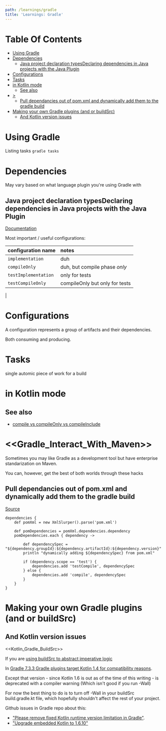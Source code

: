 ```yaml
---
path: /learnings/gradle
title: 'Learnings: Gradle'
---
```

# Table Of Contents

<!-- toc -->

- [Using Gradle](#using-gradle)
- [Dependencies](#dependencies)
  * [Java project declaration typesDeclaring dependencies in Java projects with the Java Plugin](#java-project-declaration-typesdeclaring-dependencies-in-java-projects-with-the-java-plugin)
- [Configurations](#configurations)
- [Tasks](#tasks)
- [in Kotlin mode](#in-kotlin-mode)
  * [See also](#see-also)
- [>](#)
  * [Pull dependancies out of pom.xml and dynamically add them to the gradle build](#pull-dependancies-out-of-pomxml-and-dynamically-add-them-to-the-gradle-build)
- [Making your own Gradle plugins (and or buildSrc)](#making-your-own-gradle-plugins-and-or-buildsrc)
  * [And Kotlin version issues](#and-kotlin-version-issues)

<!-- tocstop -->

# Using Gradle

Listing tasks `gradle tasks`


# Dependencies

May vary based on what language plugin you're using Gradle with


## Java project declaration typesDeclaring dependencies in Java projects with the Java Plugin

[Documentation](https://docs.gradle.org/current/userguide/java_plugin.html#tab:configurations)

Most important / useful configurations:

| configuration name  | notes                             |
|:--------------------|:----------------------------------|
| `implementation`    | duh                               |
| `compileOnly`       | duh, but compile phase _only_     |
| `testImplementation`| only for tests                    |
| `testCompileOnly`   | compileOnly but only for tests    |
|


# Configurations

A configuration represents a group of artifacts and their dependencies.

Both consuming and producing.

# Tasks

single automic piece of work for a build

# in Kotlin mode



## See also

  * [compile vs compileOnly vs compileInclude](https://liferay.dev/blogs/-/blogs/gradle-compile-vs-compileonly-vs-compileinclude)



# <<Gradle_Interact_With_Maven>>

Sometimes you may like Gradle as a development tool but have enterprise standarization on Maven.

You can, however, get the best of both worlds through these hacks

## Pull dependancies out of pom.xml and dynamically add them to the gradle build

[Source](https://gist.github.com/jashatton/3237323/forks)

    dependencies {
        def pomXml = new XmlSlurper().parse('pom.xml')

        def pomDependencies = pomXml.dependencies.dependency
        pomDependencies.each { dependency ->

            def dependencySpec = "${dependency.groupId}:${dependency.artifactId}:${dependency.version}"
            println "dynamically adding ${dependencySpec} from pom.xml"

            if (dependency.scope == 'test') {
                dependencies.add 'testCompile', dependencySpec
            } else {
                dependencies.add 'compile', dependencySpec
            }
        }
    }

# Making your own Gradle plugins (and or buildSrc)

## And Kotlin version issues

<<Kotlin_Gradle_BuildSrc>>

If you are [using buildSrc to abstract imperative logic](https://docs.gradle.org/current/userguide/organizing_gradle_projects.html)

In [Gradle 7.3.3 Gradle plugins target Kotlin 1.4 for compatibility reasons](https://docs.gradle.org/7.3.3/userguide/compatibility.html).

Except that version - since Kotlin 1.6 is out as of the time of this writing - is deprecated with a compiler warning (Which isn't good if you run -Wall)

For now the best thing to do is to turn off -Wall in your buildSrc build.gradle.kt file, which hopefully shouldn't affect the rest of your project.

Github issues in Gradle repo about this:
  * ["Please remove fixed Kotlin runtime version limitation in Gradle"](https://github.com/gradle/gradle/issues/16345).
  * ["Upgrade embedded Kotlin to 1.6.10"](https://github.com/gradle/gradle/issues/19308)
